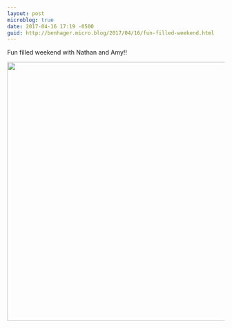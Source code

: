 ```yaml
---
layout: post
microblog: true
date: 2017-04-16 17:19 -0500
guid: http://benhager.micro.blog/2017/04/16/fun-filled-weekend.html
---
```

Fun filled weekend with Nathan and Amy!!

<img src="http://hager.blog/uploads/2017/c7474f8dd7.jpg" width="600" height="600" />
